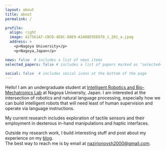 ```yaml
---
layout: about
title: about
permalink: /

profile:
  align: right
  image: 427561A7-CBCD-4E8C-88E9-A3408E95ED70_1_201_a.jpeg
  address: >
    <p>Nagoya University</p>
    <p>Nagoya,Japan</p>

news: false  # includes a list of news items
selected_papers: false # includes a list of papers marked as "selected={true}"

social: false  # includes social icons at the bottom of the page
---
```


Hello! I am an undergraduate student at <a href="http://www.mein.nagoya-u.ac.jp/en/index.html">Intelligent Robotics and Bio-Mechatronics Lab</a> at Nagoya University, Japan. I am interested at the intersection of robotics and natural language processing, especially how we can build intelligent robots that will need least of human supervision and operate via language instructions.     
  


My current research includes exploration of tactile sensors and their employment in dexterous in-hand manipulations and haptic interfaces.    

Outside my research work, I build interesting stuff and post about my experience on my <a href="https://vocdex.github.io/blog/">blog</a>.   
The best way to reach me is by email at <a href="mailto:nazirjonovsh2000@gmail.com">nazirjonovsh2000@gmail.com</a>.
